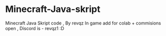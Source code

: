 # Minecraft-Java-skript
Minecraft Java Skript code , By revqz In game add for colab + commisions open , Discord is - revqz1 :D

